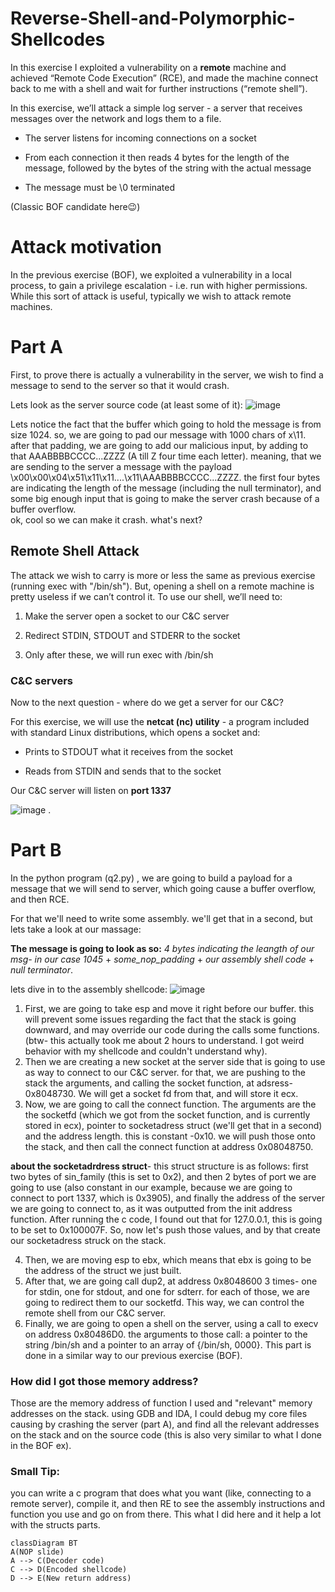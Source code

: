 # Reverse-Shell-and-Polymorphic-Shellcodes
In this exercise I exploited a vulnerability on a **remote** machine  and achieved “Remote Code Execution” (RCE), and made the machine  connect back to me with a shell and wait for further instructions (“remote shell”).

In this exercise, we’ll attack a simple log server - a server that receives messages over the network and logs them to a file.

-   The server listens for incoming connections on a socket
    
-   From each connection it then reads 4 bytes for the length of the message, followed by the bytes of the string with the actual message 
-   The message must be \0 terminated

(Classic BOF candidate here😉)

# Attack motivation 
In the previous exercise (BOF), we exploited a vulnerability in a local process, to gain a privilege escalation - i.e. run with higher permissions. While this sort of attack is useful, typically we wish to attack remote machines.

# Part A
First, to prove there is actually a vulnerability in the server, we wish to find a message to send to the server so that it would crash.

Lets look as the server source code (at least some of it):
![image](https://user-images.githubusercontent.com/112778430/190275268-7f6a88f1-79f4-4e9a-9e37-311f86d7d232.png)

Lets notice the fact that the buffer which  going to hold the message is from size 1024. so, we are going to pad our message with 1000 chars of x\11. after that padding, we are going to add our malicious input, by adding to that AAABBBBCCCC...ZZZZ (A till Z four time each letter). meaning, that we are sending to the server a message with the payload \x00\x00\x04\x51\x11\x11....\x11\AAABBBBCCCC...ZZZZ. the first four bytes are indicating the length of the message (including the null terminator), and some big enough input that is going to make the server crash because of a buffer overflow.  
ok, cool so we can make it crash. what's next? 

## **Remote Shell Attack**
The attack we wish to carry is more or less the same as previous exercise (running exec with "/bin/sh"). But, opening a shell on a remote machine is pretty useless if we can’t control it. To use our shell, we’ll need to:

1.  Make the server open a socket to our C&C server
    
2.  Redirect STDIN, STDOUT and STDERR to the socket
    
3.  Only after these, we will run exec with /bin/sh 

### C&C servers
Now to the next question - where do we get a server for our C&C?

For this exercise, we will use the **netcat (nc) utility** - a program included with standard Linux distributions, which opens a socket and:
 

-   Prints to STDOUT what it receives from the socket
    
-   Reads from STDIN and sends that to the socket

Our C&C server will listen on **port 1337**

![image](https://user-images.githubusercontent.com/112778430/190276355-218dc332-b04b-4247-8b93-d2e1b30b513a.png)
. 
# Part B
In the python program (q2.py) , we are going to build a payload for a message that we will send to server, which going cause a buffer overflow, and then RCE. 

For that we'll need to write some assembly. we'll get that in a second, but lets take a look at our massage: 

**The message is going to look as so:**
*4 bytes indicating the leangth of our msg- in our case 1045* + *some_nop_padding* + *our assembly shell code* + *null terminator*.

lets dive in to the assembly shellcode:
![image](https://user-images.githubusercontent.com/112778430/190277272-897d90a9-e2f1-4379-b823-24362f72bec7.png)


1. First, we are going to take esp and move it right before our buffer. this will prevent some issues regarding the fact that the stack is going downward, and may override our code during the calls some functions. (btw- this actually took me about 2 hours to understand. I got weird behavior with my shellcode and couldn't understand why).
2. Then we are creating a new socket at the server side that is going to use as way to connect to our C&C server. for that, we are pushing to the stack the arguments, and calling the socket function, at adsress-0x8048730. We will get a socket fd from that, and will store it ecx. 
3. Now, we are going to call the connect function. The arguments are the the socketfd (which we got from the socket function, and is currently stored in ecx), pointer to socketadress struct (we'll get that in a second) and the address length. this is constant -0x10. we will push those onto the stack, and then call the connect function at address 0x08048750.

**about the socketadrdress struct**- this struct structure is as follows: first two bytes of sin_family (this is set to 0x2), and then 2 bytes of port we are going to use (also constant in our example, because we are going to connect to port 1337, which is 0x3905), and finally the address of the server we are going to connect to, as it was outputted from the init address function. After running the c code, I found out that for 127.0.0.1, this is going to be set to 0x100007F. 
So, now let's push those values, and by that create our socketadress struck on the stack.

4. Then, we are moving esp to ebx, which means that ebx is going to be the address of the struct we just built. 
5. After that, we are going call dup2, at address 0x8048600 3 times- one for stdin, one for stdout, and one for sdterr. for each of those, we are going to redirect them to our socketfd. This way, we can control the remote shell from our C&C server.
6. Finally, we are going to open a shell on the server, using a call to execv on address 0x80486D0. the arguments to those call: a pointer to the string /bin/sh and a pointer to an array of {/bin/sh, 0000}. This part is done in a similar way to our previous exercise (BOF). 

### How did I got those memory address? 
Those are the memory address of function I used and "relevant" memory addresses on the stack. 
using GDB and IDA, I could debug my core files causing by crashing the server (part A), and find all the relevant addresses on the stack and on the source code (this is also very similar to what I done in the BOF ex). 

### Small Tip:
you can write a c program that does what you want (like, connecting to a remote server), compile it, and then RE to see the assembly instructions and function you use and go on from there. This what I did here and it help a lot with the structs parts. 





```mermaid
classDiagram BT 
A(NOP slide)
A --> C(Decoder code) 
C --> D(Encoded shellcode) 
D --> E(New return address)

```







 



